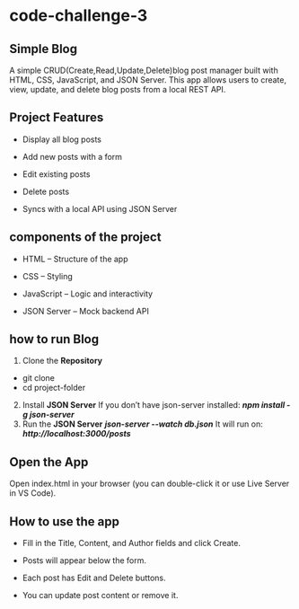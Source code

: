 # code-challenge-3
## Simple Blog
A simple CRUD(Create,Read,Update,Delete)blog post manager built with HTML, CSS, JavaScript, and JSON Server. This app allows users to create, view, update, and delete blog posts from a local REST API.

## Project Features
- Display all blog posts

- Add new posts with a form

- Edit existing posts

- Delete posts

- Syncs with a local API using JSON Server


## components of the project
- HTML – Structure of the app

- CSS – Styling

- JavaScript – Logic and interactivity

- JSON Server – Mock backend API

## how to run Blog
1. Clone the **Repository**
- git clone <your-repo-url>
- cd project-folder
2. Install **JSON Server**
If you don’t have json-server installed:
***npm install -g json-server***
3. Run the **JSON Server**
***json-server --watch db.json***
It will run on:
  ***http://localhost:3000/posts***


  ## Open the App
Open index.html in your browser (you can double-click it or use Live Server in VS Code).


## How to use the app
- Fill in the Title, Content, and Author fields and click Create.

- Posts will appear below the form.

- Each post has Edit and Delete buttons.

- You can update post content or remove it.





